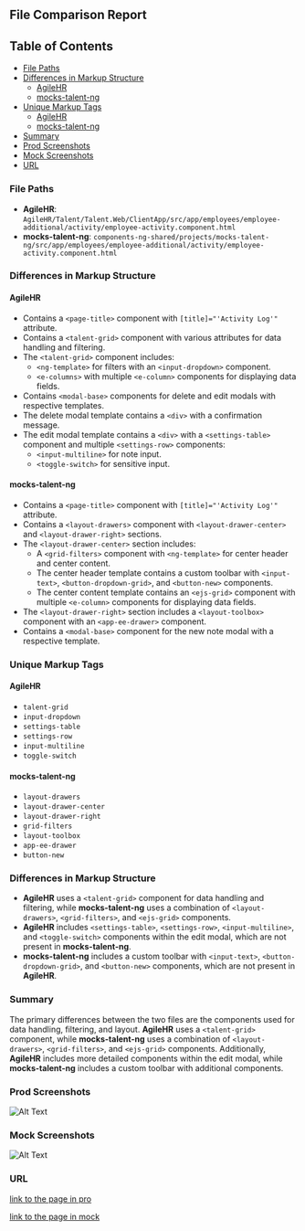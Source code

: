 ## File Comparison Report

## Table of Contents

- [File Paths](#file-paths)
- [Differences in Markup Structure](#differences-in-markup-structure)
  - [AgileHR](#agilehr)
  - [mocks-talent-ng](#mocks-talent-ng)
- [Unique Markup Tags](#unique-markup-tags)
  - [AgileHR](#agilehr-1)
  - [mocks-talent-ng](#mocks-talent-ng-1)
- [Summary](#summary)
- [Prod Screenshots](#prod-screenshots)
- [Mock Screenshots](#mock-screenshots)
- [URL](#url)

### File Paths

- **AgileHR**: `AgileHR/Talent/Talent.Web/ClientApp/src/app/employees/employee-additional/activity/employee-activity.component.html`
- **mocks-talent-ng**: `components-ng-shared/projects/mocks-talent-ng/src/app/employees/employee-additional/activity/employee-activity.component.html`

### Differences in Markup Structure

#### AgileHR

- Contains a `<page-title>` component with `[title]="'Activity Log'"` attribute.
- Contains a `<talent-grid>` component with various attributes for data handling and filtering.
- The `<talent-grid>` component includes:
  - `<ng-template>` for filters with an `<input-dropdown>` component.
  - `<e-columns>` with multiple `<e-column>` components for displaying data fields.
- Contains `<modal-base>` components for delete and edit modals with respective templates.
- The delete modal template contains a `<div>` with a confirmation message.
- The edit modal template contains a `<div>` with a `<settings-table>` component and multiple `<settings-row>` components:
  - `<input-multiline>` for note input.
  - `<toggle-switch>` for sensitive input.

#### mocks-talent-ng

- Contains a `<page-title>` component with `[title]="'Activity Log'"` attribute.
- Contains a `<layout-drawers>` component with `<layout-drawer-center>` and `<layout-drawer-right>` sections.
- The `<layout-drawer-center>` section includes:
  - A `<grid-filters>` component with `<ng-template>` for center header and center content.
  - The center header template contains a custom toolbar with `<input-text>`, `<button-dropdown-grid>`, and `<button-new>` components.
  - The center content template contains an `<ejs-grid>` component with multiple `<e-column>` components for displaying data fields.
- The `<layout-drawer-right>` section includes a `<layout-toolbox>` component with an `<app-ee-drawer>` component.
- Contains a `<modal-base>` component for the new note modal with a respective template.

### Unique Markup Tags

#### AgileHR

- `talent-grid`
- `input-dropdown`
- `settings-table`
- `settings-row`
- `input-multiline`
- `toggle-switch`

#### mocks-talent-ng

- `layout-drawers`
- `layout-drawer-center`
- `layout-drawer-right`
- `grid-filters`
- `layout-toolbox`
- `app-ee-drawer`
- `button-new`

### Differences in Markup Structure

- **AgileHR** uses a `<talent-grid>` component for data handling and filtering, while **mocks-talent-ng** uses a combination of `<layout-drawers>`, `<grid-filters>`, and `<ejs-grid>` components.
- **AgileHR** includes `<settings-table>`, `<settings-row>`, `<input-multiline>`, and `<toggle-switch>` components within the edit modal, which are not present in **mocks-talent-ng**.
- **mocks-talent-ng** includes a custom toolbar with `<input-text>`, `<button-dropdown-grid>`, and `<button-new>` components, which are not present in **AgileHR**.

### Summary

The primary differences between the two files are the components used for data handling, filtering, and layout. **AgileHR** uses a `<talent-grid>` component, while **mocks-talent-ng** uses a combination of `<layout-drawers>`, `<grid-filters>`, and `<ejs-grid>` components. Additionally, **AgileHR** includes more detailed components within the edit modal, while **mocks-talent-ng** includes a custom toolbar with additional components.

### Prod Screenshots

![Alt Text](/path/to/img.jpg)

### Mock Screenshots

![Alt Text](/path/to/img.jpg)

### URL

[link to the page in pro](https://www.example.com)

[link to the page in mock](https://www.example.com)
